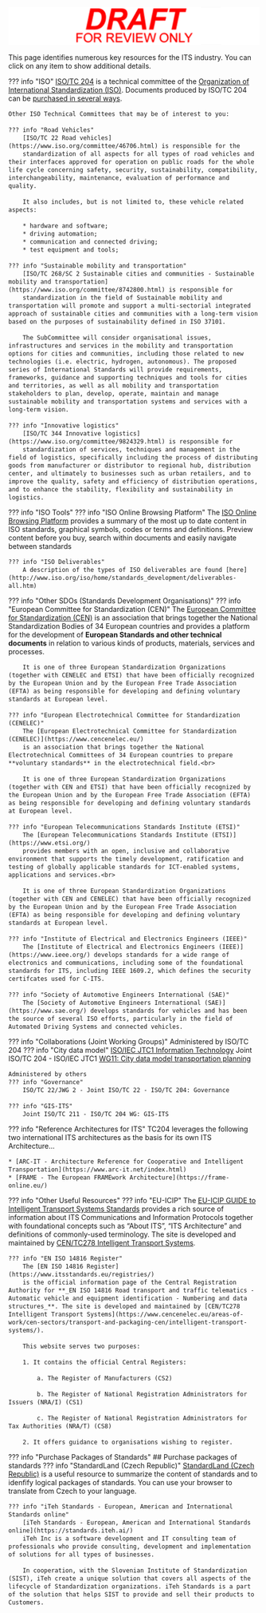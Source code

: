 <!-- resources.md -->

![Draft for review only](assets/img/draft_for_review.svg)

This page identifies numerous key resources for the ITS industry. You can click on any item to show additional details.

??? info "ISO"
    [ISO/TC 204](https://www.iso.org/en/contents/data/committee/05/47/54706.html) is a technical committee of the [Organization of International Standardization (ISO)](https://www.iso.org/home.html). Documents produced by ISO/TC 204 can be [purchased in several ways](https://iso-tc204.github.io/resources/#purchase-packages-of-standards).

    Other ISO Technical Committees that may be of interest to you:

    ??? info "Road Vehicles"
        [ISO/TC 22 Road vehicles](https://www.iso.org/committee/46706.html) is responsible for the
        standardization of all aspects for all types of road vehicles and their interfaces approved for operation on public roads for the whole life cycle concerning safety, security, sustainability, compatibility, interchangeability, maintenance, evaluation of performance and quality.

        It also includes, but is not limited to, these vehicle related aspects:

        * hardware and software;
        * driving automation;
        * communication and connected driving;
        * test equipment and tools;

    ??? info "Sustainable mobility and transportation"
        [ISO/TC 268/SC 2 Sustainable cities and communities - Sustainable mobility and transportation](https://www.iso.org/committee/8742800.html) is responsible for 
        standardization in the field of Sustainable mobility and transportation will promote and support a multi-sectorial integrated approach of sustainable cities and communities with a long-term vision based on the purposes of sustainability defined in ISO 37101.

        The SubCommittee will consider organisational issues, infrastructures and services in the mobility and transportation options for cities and communities, including those related to new technologies (i.e. electric, hydrogen, autonomous). The proposed series of International Standards will provide requirements, frameworks, guidance and supporting techniques and tools for cities and territories, as well as all mobility and transportation stakeholders to plan, develop, operate, maintain and manage sustainable mobility and transportation systems and services with a long-term vision.

    ??? info "Innovative logistics"
        [ISO/TC 344 Innovative logistics](https://www.iso.org/committee/9824329.html) is responsible for
        standardization of services, techniques and management in the field of logistics, specifically including the process of distributing goods from manufacturer or distributor to regional hub, distribution center, and ultimately to businesses such as urban retailers, and to improve the quality, safety and efficiency of distribution operations, and to enhance the stability, flexibility and sustainability in logistics.

??? info "ISO Tools"
    ??? info "ISO Online Browsing Platform"
        The [ISO Online Browsing Platform](https://www.iso.org/obp/ui/en/) provides
        a summary of the most up to date content in ISO standards, graphical symbols, codes or terms and definitions. Preview content before you buy, search within documents and easily navigate between standards

    ??? info "ISO Deliverables"
        A description of the types of ISO deliverables are found [here](http://www.iso.org/iso/home/standards_development/deliverables-all.htm)

??? info "Other SDOs (Standards Development Organisations)"
    ??? info "European Committee for Standardization (CEN)"
        The [European Committee for Standardization (CEN)](https://www.cencenelec.eu/)
        is an association that brings together the National Standardization Bodies of 34 European countries and provides a platform for the development of **European Standards and other technical documents** in relation to various kinds of products, materials, services and processes.

        It is one of three European Standardization Organizations (together with CENELEC and ETSI) that have been officially recognized by the European Union and by the European Free Trade Association (EFTA) as being responsible for developing and defining voluntary standards at European level.

    ??? info "European Electrotechnical Committee for Standardization (CENELEC)"
        The [European Electrotechnical Committee for Standardization (CENELEC)](https://www.cencenelec.eu/)
        is an association that brings together the National Electrotechnical Committees of 34 European countries to prepare **voluntary standards** in the electrotechnical field.<br>

        It is one of three European Standardization Organizations (together with CEN and ETSI) that have been officially recognized by the European Union and by the European Free Trade Association (EFTA) as being responsible for developing and defining voluntary standards at European level.

    ??? info "European Telecommunications Standards Institute (ETSI)"
        The [European Telecommunications Standards Institute (ETSI)](https://www.etsi.org/)
        provides members with an open, inclusive and collaborative environment that supports the timely development, ratification and testing of globally applicable standards for ICT-enabled systems, applications and services.<br>

        It is one of three European Standardization Organizations (together with CEN and CENELEC) that have been officially recognized by the European Union and by the European Free Trade Association (EFTA) as being responsible for developing and defining voluntary standards at European level.

    ??? info "Institute of Electrical and Electronics Engineers (IEEE)"
        The [Institute of Electrical and Electronics Engineers (IEEE)](https://www.ieee.org/) develops standards for a wide range of electronics and communications, including some of the foundational standards for ITS, including IEEE 1609.2, which defines the security certifcates used for C-ITS.

    ??? info "Society of Automotive Engineers International (SAE)"
        The [Society of Automotive Engineers International (SAE)](https://www.sae.org/) develops standards for vehicles and has been the source of several ISO efforts, particularly in the field of Automated Driving Systems and connected vehicles.

??? info "Collaborations (Joint Working Groups)"
    Administered by ISO/TC 204
    ??? info "City data model"
        [ISO/IEC JTC1 Information Technology](https://jtc1info.org/)
        Joint ISO/TC 204 - ISO/IEC JTC1 [WG11: City data model transportation planning](https://jtc1info.org/sd-2-history/jtc1-working-groups/wg-11/)

    Administered by others
    ??? info "Governance" 
        ISO/TC 22/JWG 2 - Joint ISO/TC 22 - ISO/TC 204: Governance

    ??? info "GIS-ITS"
        Joint ISO/TC 211 - ISO/TC 204 WG: GIS-ITS

??? info "Reference Architectures for ITS"
    TC204 leverages the following two international ITS architectures as the basis for its own ITS Architecture...  

    * [ARC-IT - Architecture Reference for Cooperative and Intelligent Transportation](https://www.arc-it.net/index.html)
    * [FRAME - The European FRAMEwork Architecture](https://frame-online.eu/)

??? info "Other Useful Resources"
    ??? info "EU-ICIP"
        The [EU-ICIP GUIDE to Intelligent Transport Systems Standards](https://www.mobilityits.eu/) provides a rich source of information about ITS Communications and Information Protocols together with foundational concepts such as “About ITS”, “ITS Architecture” and definitions of commonly-used terminology. The site is developed and maintained by [CEN/TC278 Intelligent Transport Systems](https://www.cencenelec.eu/areas-of-work/cen-sectors/transport-and-packaging-cen/intelligent-transport-systems/).

    ??? info "EN ISO 14816 Register"
        The [EN ISO 14816 Register](https://www.itsstandards.eu/registries/)
        is the official information page of the Central Registration Authority for **_EN ISO 14816 Road transport and traffic telematics - Automatic vehicle and equipment identification - Numbering and data structures_**. The site is developed and maintained by [CEN/TC278 Intelligent Transport Systems](https://www.cencenelec.eu/areas-of-work/cen-sectors/transport-and-packaging-cen/intelligent-transport-systems/).

        This website serves two purposes:

        1. It contains the official Central Registers:

            a. The Register of Manufacturers (CS2)
        
            b. The Register of National Registration Administrators for Issuers (NRA/I) (CS1)
        
            c. The Register of National Registration Administrators for Tax Authorities (NRA/T) (CS8)
        
        2. It offers guidance to organisations wishing to register.

??? info "Purchase Packages of Standards"
    ## Purchase packages of standards
    ??? info "StandardLand (Czech Republic)"
        [StandardLand (Czech Republic)](https://www.standardland.cz/) is a useful resource to summarize the content of standards and to idenfify logical packages of standards. You can use your browser to translate from Czech to your language.

    ??? info "iTeh Standards - European, American and International Standards online"
        [iTeh Standards - European, American and International Standards online](https://standards.iteh.ai/)
        iTeh Inc is a software development and IT consulting team of professionals who provide consulting, development and implementation of solutions for all types of businesses.

        In cooperation, with the Slovenian Institute of Standardization (SIST), iTeh create a unique solution that covers all aspects of the lifecycle of Standardization organizations. iTeh Standards is a part of the solution that helps SIST to provide and sell their products to Customers.
